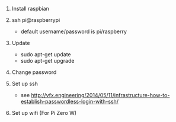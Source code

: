 1. Install raspbian

2. ssh pi@raspberrypi
   - default username/password is pi/raspberry
   
3. Update 
   - sudo apt-get update
   - sudo apt-get upgrade

4. Change password

5. Set up ssh
   - see
     http://vfx.engineering/2014/05/11/infrastructure-how-to-establish-passwordless-login-with-ssh/
     
6. Set up wifi (For Pi Zero W)


